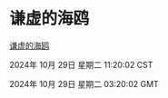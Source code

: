 # 谦虚的海鸥
[谦虚的海鸥](http://219.139.197.74:56308/qxdho/course/base/hotlink/index.php)

2024年 10月 29日 星期二 11:20:02 CST

2024年 10月 29日 星期二 03:20:02 GMT
